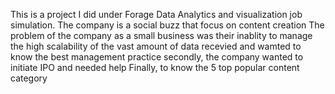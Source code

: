 This is a project I did under Forage Data Analytics and visualization job simulation.
The company is a social buzz that focus on content creation 
The problem of the company as a small business was their inablity to manage the high scalability of the vast amount of data recevied and wamted to know the best management practice
secondly, the company wanted to initiate IPO and needed help
Finally, to know the 5 top popular content category 

